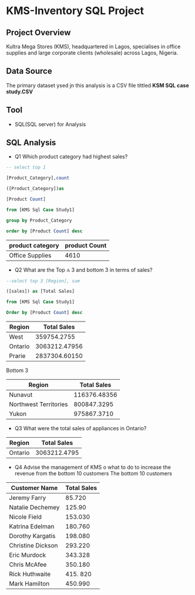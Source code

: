 # KMS-Inventory SQL Project 
## Project Overview 
Kultra Mega Stores (KMS), headquartered in Lagos, specialises in office supplies and large corporate clients (wholesale) across Lagos, Nigeria. 
## Data Source 
The primary dataset ysed jn this analysis is a CSV file tittled **KSM SQL case study.CSV**
## Tool  
+ SQL(SQL server) for Analysis 
## SQL Analysis 
+ Q1 Which product category had highest sales? 
``` sql 
-- select top 1 

[Product_Category],count

([Product_Category])as

[Product Count] 

from [KMS Sql Case Study1]

group by Product_Category

order by [Product Count] desc
```
|product category|product Count|
|---------------|------------|
|Office Supplies| 4610|
+ Q2 What are the Top 🔝 3 and bottom 3 in terms of sales? 
```sql
--select top 3 [Region], sum

([sales]) as [Total Sales]

from [KMS Sql Case Study1]

Order by [Product Count] desc
``` 
|Region| Total Sales|
|-------------|------------|
|West| 359754.2755|
|Ontario| 3063212.47956|
|Prarie| 2837304.60150|

Bottom 3 

|Region| Total Sales|
|-------------|------------|
|Nunavut| 116376.48356|
|Northwest Territories| 800847.3295|
|Yukon| 975867.3710|

+ Q3 What were the total sales of appliances in Ontario?
  
|Region| Total Sales|
|------------|----------|
|Ontario| 3063212.4795|

+ Q4 Advise the management of KMS o  what to do to increase the revenue from the bottom 10 customers
The bottom 10 customers 
  
|Customer Name|Total Sales|
|---------------|-------------|
| Jeremy Farry   | 85.720     | 
|Natalie Dechemey| 125.90     |   
|Nicole Field    | 153.030    |
| Katrina Edelman | 180.760   |
|Dorothy Kargatis | 198.080   |
|Christine Dickson | 293.220  |
|Eric Murdock     | 343.328  |
|Chris McAfee    | 350.180   |
|Rick Huthwaite   | 415. 820  |
| Mark Hamilton   | 450.990   |
